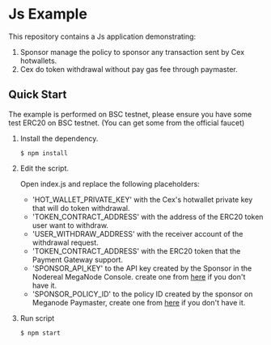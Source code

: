 # Js Example 
This repository contains a Js application demonstrating:
1. Sponsor manage the policy to sponsor any transaction sent by Cex hotwallets.
2. Cex do token withdrawal without pay gas fee through paymaster.

## Quick Start

The example is performed on BSC testnet, please ensure you have some test ERC20 on BSC testnet. (You can get some 
from the official faucet)

1. Install the dependency.
    ```shell
    $ npm install
    ```

2. Edit the script.
   
    Open index.js and replace the following placeholders:
   - 'HOT_WALLET_PRIVATE_KEY' with the Cex's hotwallet private key that will do token withdrawal.
   - 'TOKEN_CONTRACT_ADDRESS' with the address of the ERC20 token user want to withdraw.
   - 'USER_WITHDRAW_ADDRESS' with the receiver account of the withdrawal request.
   - 'TOKEN_CONTRACT_ADDRESS' with the ERC20 token that the Payment Gateway support.
   - 'SPONSOR_API_KEY' to the API key created by the Sponsor in the Nodereal MegaNode Console. create one 
     from [here](https://docs.nodereal.io/docs/meganode-paymaster-sponsor-guidelines) if you don't have it.
   - 'SPONSOR_POLICY_ID' to the policy ID created by the sponsor on Meganode Paymaster, create one
     from [here](https://docs.nodereal.io/docs/meganode-paymaster-sponsor-guidelines) if you don't have it.

3. Run script
    ```shell
    $ npm start
    ```